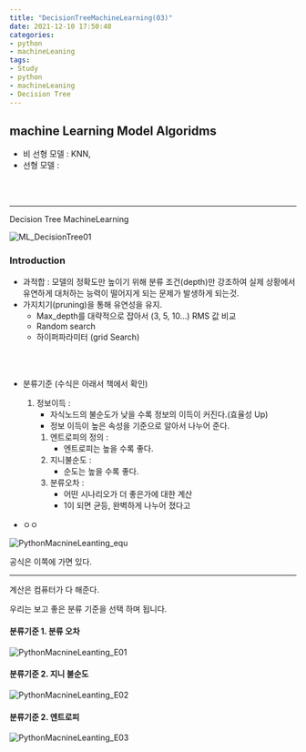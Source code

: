 ```yaml
---
title: "DecisionTreeMachineLearning(03)"
date: 2021-12-10 17:50:48
categories:
- python
- machineLeaning
tags:
- Study
- python
- machineLeaning
- Decision Tree 
---
```


## machine Learning Model Algoridms

- 비 선형 모델  : KNN, 
- 선형 모델 : 

<br><br>

---

Decision Tree MachineLearning

![ML_DecisionTree01](/../../imeges/python/ML_DecisionTree01.png)

### Introduction 

 - 과적합 : 모델의 정확도만 높이기 위해 분류 조건(depth)만 강조하여 실제 상황에서 유연하게 대처하는 능력이 떨어지게 되는 문제가 발생하게 되는것.
 - 가지치기(pruning)을 통해 유연성을 유지. 
   - Max_depth를 대략적으로 잡아서 (3, 5, 10...) RMS 값 비교
   - Random search
   - 하이퍼파라미터 (grid Search)
 
<br><br>

 - 분류기준 (수식은 아래서 책에서 확인)
   1. 정보이득 : 
      - 자식노드의 불순도가 낮을 수록 정보의 이득이 커진다.(효율성 Up)
      - 정보 이득이 높은 속성을 기준으로 알아서 나누어 준다. 
      1. 엔트로피의 정의 :
         - 엔트로피는 높을 수록 좋다.  
      2. 지니불순도 :
         - 순도는 높을 수록 좋다. 
      3. 분류오차 :
         - 어떤 시나리오가 더 좋은가에 대한 계산
         - 1이 되면 균등, 완벽하게 나누어 졌다고 

 - ㅇㅇ

![PythonMacnineLeanting_equ](/../../imeges/python/PythonMacnineLeanting_equ.png)

공식은 이쪽에 가면 있다. 

---

계산은 컴퓨터가 다 해준다. 

우리는 보고 좋은 분류 기준을 선택 하며 됩니다. 

#### 분류기준 1. 분류 오차 

![PythonMacnineLeanting_E01](/../../imeges/python/PythonMacnineLeanting_E01.png)

#### 분류기준 2. 지니 불순도 

![PythonMacnineLeanting_E02](/../../imeges/python/PythonMacnineLeanting_E02.png)

#### 분류기준 2. 엔트로피

![PythonMacnineLeanting_E03](/../../imeges/python/PythonMacnineLeanting_E03.png)



